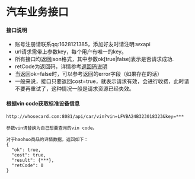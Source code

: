 # 汽车业务接口

#### 接口说明
* 账号注册请联系qq:1628121385，添加好友时请注明:wxapi
* url请求需带上参数key，每个用户有唯一的key。
* 所有接口均返回json格式，其中参数ok[true|false]表示是否请求成功.
* retCode为返回码，详情参考[返回码说明](https://github.com/iwoods100/wxapi-doc/blob/master/retcode.md)
* 当返回ok=false时，可以参考返回的error字段（如果存在的话）
* 一般来说，接口只要返回cost=true，就表示请求有效，会进行收费，此时请不要再重试了，这种情况一般是请求资源已经失效。

#### 根据vin code获取标准设备信息
```
http://whosecard.com:8081/api/car/vin?vin=LFVBA24B323018323&key=***

参数vin请替换为自己想要查询的vin code。

对于haohuo商品的详情数据，返回如下：
{
  "ok": true,
  "cost": true,
  "result": {***},
  "retCode": 0
}
```
